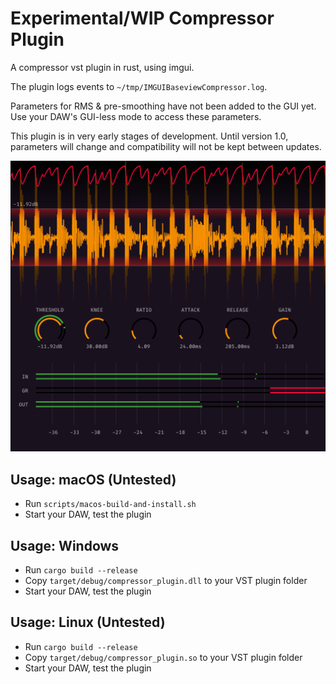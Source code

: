 # Experimental/WIP Compressor Plugin
A compressor vst plugin in rust, using imgui. 

The plugin logs events to `~/tmp/IMGUIBaseviewCompressor.log`.

Parameters for RMS & pre-smoothing have not been added to the GUI yet. Use your DAW's GUI-less mode to access these parameters.

This plugin is in very early stages of development. Until version 1.0, parameters will change and compatibility will not be kept between updates. 

![Demo](demo.png)

## Usage: macOS (Untested)

- Run `scripts/macos-build-and-install.sh`
- Start your DAW, test the plugin

## Usage: Windows

- Run `cargo build --release`
- Copy `target/debug/compressor_plugin.dll` to your VST plugin folder
- Start your DAW, test the plugin

## Usage: Linux (Untested)

- Run `cargo build --release`
- Copy `target/debug/compressor_plugin.so` to your VST plugin folder
- Start your DAW, test the plugin

